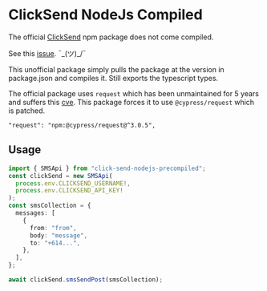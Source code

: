 # ClickSend NodeJs Compiled

The official [ClickSend](https://www.npmjs.com/package/clicksend) npm package does not come compiled.

See this [issue](https://github.com/ClickSend/clicksend-nodejs/issues/10). ¯\_(ツ)\_/¯

This unofficial package simply pulls the package at the version in package.json and compiles it. Still exports the typescript types.

The official package uses `request` which has been unmaintained for 5 years and suffers this [cve](https://github.com/request/request/issues/3442). This package forces it to use `@cypress/request` which is patched.

```
"request": "npm:@cypress/request@^3.0.5",
```

## Usage

```typescript
import { SMSApi } from "click-send-nodejs-precompiled";
const clickSend = new SMSApi(
  process.env.CLICKSEND_USERNAME!,
  process.env.CLICKSEND_API_KEY!
);
const smsCollection = {
  messages: [
    {
      from: "from",
      body: "message",
      to: "+614...",
    },
  ],
};

await clickSend.smsSendPost(smsCollection);
```
